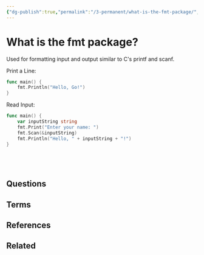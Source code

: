 ```yaml
---
{"dg-publish":true,"permalink":"/3-permanent/what-is-the-fmt-package/","tags":["type/permanent"],"created":"2023-08-03T06:22:15.901-06:00","updated":"2023-09-05T13:44:47.671-06:00"}
---
```


# What is the fmt package?

Used for formatting input and output similar to C's printf and scanf.

Print a Line:
```go
func main() {
    fmt.Println("Hello, Go!")
}
```

Read Input:
```go
func main() {
    var inputString string
    fmt.Print("Enter your name: ")
    fmt.Scan(&inputString)
    fmt.Println("Hello, " + inputString + "!")
}
```
 
---
## Questions
## Terms

## References

## Related